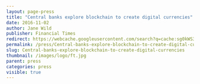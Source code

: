 ```yaml
---
layout: page-press
title: "Central banks explore blockchain to create digital currencies"
date: 2016-11-02
author: Jane Wild
publisher: Financial Times
redirect: https://webcache.googleusercontent.com/search?q=cache:sg0kWS3VBBoJ:https://www.ft.com/content/f15d3ab6-750d-11e6-bf48-b372cdb1043a+&cd=1&hl=en&ct=clnk&gl=uk&client=firefox-b-ab
permalink: /press/Central-banks-explore-blockchain-to-create-digital-currencies/
slug: Central-banks-explore-blockchain-to-create-digital-currencies
thumbnail: /images/logo/ft.jpg
parent: press
categories: press
visible: true
---
```

